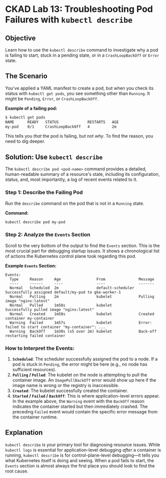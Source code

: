 # CKAD Lab 13: Troubleshooting Pod Failures with `kubectl describe`

## Objective
Learn how to use the `kubectl describe` command to investigate why a pod is failing to start, stuck in a pending state, or in a `CrashLoopBackOff` or `Error` state.

## The Scenario
You've applied a YAML manifest to create a pod, but when you check its status with `kubectl get pods`, you see something other than `Running`. It might be `Pending`, `Error`, or `CrashLoopBackOff`.

**Example of a failing pod:**
```bash
$ kubectl get pods
NAME      READY   STATUS             RESTARTS   AGE
my-pod    0/1     CrashLoopBackOff   4          2m
```
This tells you *that* the pod is failing, but not *why*. To find the reason, you need to dig deeper.

## Solution: Use `kubectl describe`
The `kubectl describe pod <pod-name>` command provides a detailed, human-readable summary of a resource's state, including its configuration, status, and, most importantly, a log of recent events related to it.

### Step 1: Describe the Failing Pod
Run the `describe` command on the pod that is not in a `Running` state.

**Command:**
```bash
kubectl describe pod my-pod
```

### Step 2: Analyze the `Events` Section
Scroll to the very bottom of the output to find the `Events` section. This is the most crucial part for debugging startup issues. It shows a chronological list of actions the Kubernetes control plane took regarding this pod.

**Example `Events` Section:**
```
Events:
  Type     Reason     Age                From               Message
  ----     ------     ----               ----               -------
  Normal   Scheduled  2m                 default-scheduler  Successfully assigned default/my-pod to gke-worker-1
  Normal   Pulling    2m                 kubelet            Pulling image "nginx:latest"
  Normal   Pulled     1m58s              kubelet            Successfully pulled image "nginx:latest"
  Normal   Created    1m58s              kubelet            Created container my-container
  Warning  Failed     1m57s              kubelet            Error: failed to start container "my-container": ...
  Warning  BackOff    1m30s (x5 over 2m) kubelet            Back-off restarting failed container
```

### How to Interpret the Events:
1.  **`Scheduled`**: The scheduler successfully assigned the pod to a node. If a pod is stuck in `Pending`, the error might be here (e.g., no node has sufficient resources).
2.  **`Pulling` / `Pulled`**: The kubelet on the node is attempting to pull the container image. An `ImagePullBackOff` error would show up here if the image name is wrong or the registry is inaccessible.
3.  **`Created`**: The kubelet successfully created the container.
4.  **`Started` / `Failed` / `BackOff`**: This is where application-level errors appear. In the example above, the `Warning` event with the `BackOff` reason indicates the container started but then immediately crashed. The preceding `Failed` event would contain the specific error message from the container runtime.

## Explanation
`kubectl describe` is your primary tool for diagnosing resource issues. While `kubectl logs` is essential for application-level debugging *after* a container is running, `kubectl describe` is for control-plane-level debugging—it tells you what Kubernetes itself is doing and seeing. When a pod fails to start, the `Events` section is almost always the first place you should look to find the root cause.
